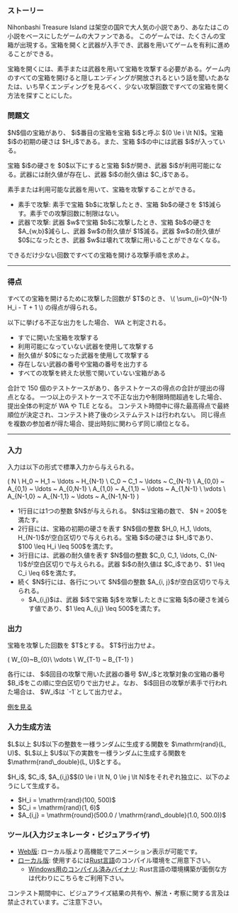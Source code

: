 
<div>

<div>

<span>

<span>

<div>

<section>

### **ストーリー**

<p>
Nihonbashi Treasure Island は架空の国Rで大人気の小説であり、あなたはこの小説をベースにしたゲームの大ファンである。 このゲームでは、たくさんの宝箱が出現する。宝箱を開くと武器が入手でき、武器を用いてゲームを有利に進めることができる。
</p>

<p>
宝箱を開くには、素手または武器を用いて宝箱を攻撃する必要がある。ゲーム内のすべての宝箱を開けると隠しエンディングが開放されるという話を聞いたあなたは、いち早くエンディングを見るべく、少ない攻撃回数ですべての宝箱を開く方法を探すことにした。
</p>

### **問題文**

<p>
$N$個の宝箱があり、 $i$番目の宝箱を宝箱 $i$と呼ぶ $(0 \le i \lt N)$。宝箱 $i$の初期の硬さは $H_i$である。また、宝箱 $i$の中には武器 $i$が入っている。
</p>

<p>
宝箱 $i$の硬さを $0$以下にすると宝箱 $i$が開き、武器 $i$が利用可能になる。武器には耐久値が存在し、武器 $i$の耐久値は $C_i$である。
</p>

<p>
素手または利用可能な武器を用いて、宝箱を攻撃することができる。
</p>

<ul>

<li>
素手で攻撃: 素手で宝箱 $b$に攻撃したとき、宝箱 $b$の硬さを $1$減らす。素手での攻撃回数に制限はない。
</li>

<li>
武器で攻撃: 武器 $w$で宝箱 $b$に攻撃したとき、宝箱 $b$の硬さを $A_{w,b}$減らし、武器 $w$の耐久値が $1$減る。武器 $w$の耐久値が $0$になったとき、武器 $w$は壊れて攻撃に用いることができなくなる。
</li>

</ul>

<p>
できるだけ少ない回数ですべての宝箱を開ける攻撃手順を求めよ。
</p>

</section>

</div>

---

<div>

<section>

### **得点**

<p>
すべての宝箱を開けるために攻撃した回数が $T$のとき、
<span>
\( \sum_{i=0}^{N-1} H_i - T + 1 \)
</span>
の得点が得られる。
</p>

<p>
以下に挙げる不正な出力をした場合、
<span>
WA
</span>
と判定される。
</p>

<ul>

<li>
すでに開いた宝箱を攻撃する
</li>

<li>
利用可能になっていない武器を使用して攻撃する
</li>

<li>
耐久値が $0$になった武器を使用して攻撃する
</li>

<li>
存在しない武器の番号や宝箱の番号を出力する
</li>

<li>
すべての攻撃を終えた状態で開いていない宝箱がある
</li>

</ul>

<p>
合計で 150 個のテストケースがあり、各テストケースの得点の合計が提出の得点となる。
                一つ以上のテストケースで不正な出力や制限時間超過をした場合、提出全体の判定が
<span>
WA
</span>
や
<span>
TLE
</span>
となる。
                コンテスト時間中に得た最高得点で最終順位が決定され、コンテスト終了後のシステムテストは行われない。 同じ得点を複数の参加者が得た場合、提出時刻に関わらず同じ順位となる。
</p>

</section>

</div>

---

<div>

<div>

<section>

### **入力**

<p>
入力は以下の形式で標準入力から与えられる。
</p>

<div>

\(
N \\
H_0 ~ H_1 ~ \ldots ~ H_{N-1} \\
C_0 ~ C_1 ~ \ldots ~ C_{N-1} \\
A_{0,0} ~ A_{0,1} ~ \ldots ~ A_{0,N-1} \\
A_{1,0} ~ A_{1,1} ~ \ldots ~ A_{1,N-1} \\
\vdots \\
A_{N-1,0} ~ A_{N-1,1} ~ \ldots ~ A_{N-1,N-1}
\)

</div>

<ul>

<li>
1行目には1つの整数 $N$が与えられる。 $N$は宝箱の数で、 $N = 200$を満たす。
</li>

<li>
2行目には、宝箱の初期の硬さを表す $N$個の整数 $H_0, H_1, \ldots, H_{N-1}$が空白区切りで与えられる。宝箱 $i$の硬さは $H_i$であり、$100 \leq H_i \leq 500$を満たす。
</li>

<li>
3行目には、武器の耐久値を表す $N$個の整数 $C_0, C_1, \ldots, C_{N-1}$が空白区切りで与えられる。武器 $i$の耐久値は $C_i$であり、$1 \leq C_i \leq 6$を満たす。
</li>

<li>
続く $N$行には、各行について $N$個の整数 $A_{i, j}$が空白区切りで与えられる。
                
<ul>

<li>
$A_{i,j}$は、武器 $i$で宝箱 $j$を攻撃したときに宝箱 $j$の硬さを減らす値であり、$1 \leq A_{i,j} \leq 500$を満たす。
</li>

</ul>

</li>

</ul>

### **出力**

<p>
宝箱を攻撃した回数を $T$とする。 $T$行出力せよ。
</p>

<div>

\(
W_{0}~B_{0}\\
\vdots \\
W_{T-1} ~ B_{T-1}
\)

</div>

<p>
各行には、 $i$回目の攻撃で用いた武器の番号 $W_i$と攻撃対象の宝箱の番号 $B_i$をこの順に空白区切りで出力せよ。なお、 $i$回目の攻撃が素手で行われた場合は、 $W_i$は `-1`として出力せよ。
</p>

<p>
<a href="https://img.atcoder.jp/ahc055/ys4u9l6aru.html?lang=ja&output=sample">例を見る</a>
</p>

</section>

</div>

</div>

<div>

<section>

### **入力生成方法**

<p>
$L$以上 $U$以下の整数を一様ランダムに生成する関数を $\mathrm{rand}(L, U)$、$L$以上 $U$以下の実数を一様ランダムに生成する関数を $\mathrm{rand\_double}(L, U)$とする。
            
</p>

<p>
$H_i$, $C_i$, $A_{i,j}$$(0 \le i \lt N, 0 \le j \lt N)$をそれぞれ独立に、以下のようにして生成する。
</p>

<ul>

<li>
$H_i = \mathrm{rand}(100, 500)$
</li>

<li>
$C_i = \mathrm{rand}(1, 6)$
</li>

<li>
$A_{i,j} = \mathrm{round}(500.0 / \mathrm{rand\_double}(1.0, 500.0))$
</li>

</ul>

</section>

</div>

<div>

<section>

### **ツール(入力ジェネレータ・ビジュアライザ)**

<ul>

<li>
<a href="https://img.atcoder.jp/ahc055/ys4u9l6aru.html">Web版</a>: ローカル版より高機能でアニメーション表示が可能です。
</li>

<li>
<a href="https://img.atcoder.jp/ahc055/ys4u9l6aru.zip">ローカル版</a>: 使用するには<a href="https://www.rust-lang.org/ja">Rust言語</a>のコンパイル環境をご用意下さい。
                    
<ul>

<li>
<a href="https://img.atcoder.jp/ahc055/ys4u9l6aru_windows.zip">Windows用のコンパイル済みバイナリ</a>: Rust言語の環境構築が面倒な方は代わりにこちらをご利用下さい。
</li>

</ul>

</li>

</ul>

<p>
コンテスト期間中に、ビジュアライズ結果の共有や、解法・考察に関する言及は禁止されています。ご注意下さい。
            
</p>

</section>

</div>

</span>

</span>

</div>

</div>
